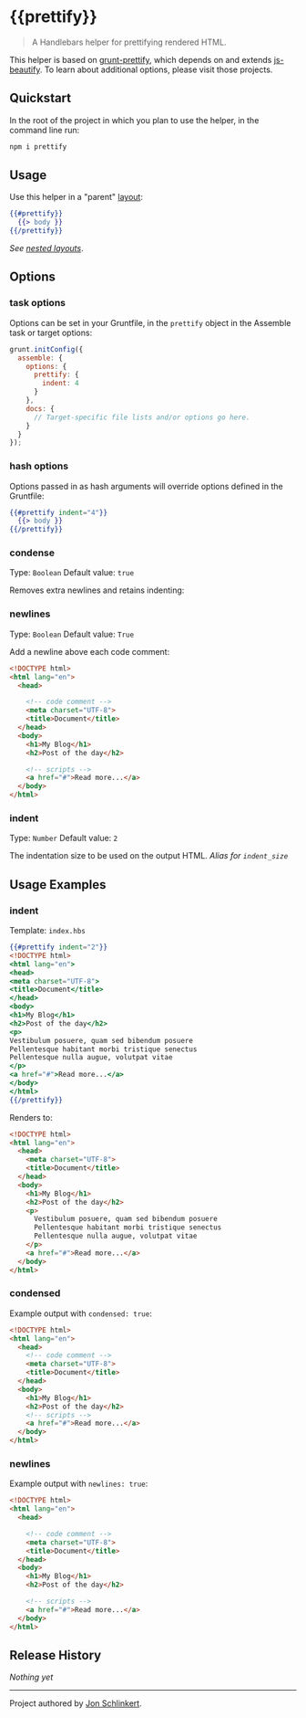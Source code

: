# {{prettify}}

> A Handlebars helper for prettifying rendered HTML.

This helper is based on [grunt-prettify](https://github.com/jonschlinkert/grunt-prettify), which depends on and extends [js-beautify](https://github.com/einars/js-beautify). To learn about additional options, please visit those projects.


## Quickstart
In the root of the project in which you plan to use the helper, in the command line run:

```bash
npm i prettify
```

## Usage
Use this helper in a "parent" [layout](http://assemble.io/docs/Layouts.html):

```handlebars
{{#prettify}}
  {{> body }}
{{/prettify}}
```
_See [nested layouts](http://assemble.io/docs/Layouts.html#nested-layouts)_.


## Options

### task options
Options can be set in your Gruntfile, in the `prettify` object in the Assemble task or target options:

```javascript
grunt.initConfig({
  assemble: {
    options: {
      prettify: {
        indent: 4
      }
    },
    docs: {
      // Target-specific file lists and/or options go here.
    }
  }
});
```
### hash options
Options passed in as hash arguments will override options defined in the Gruntfile:

```handlebars
{{#prettify indent="4"}}
  {{> body }}
{{/prettify}}
```

### condense
Type: `Boolean`
Default value: `true`

Removes extra newlines and retains indenting:

### newlines
Type: `Boolean`
Default value: `True`

Add a newline above each code comment:

```html
<!DOCTYPE html>
<html lang="en">
  <head>

    <!-- code comment -->
    <meta charset="UTF-8">
    <title>Document</title>
  </head>
  <body>
    <h1>My Blog</h1>
    <h2>Post of the day</h2>

    <!-- scripts -->
    <a href="#">Read more...</a>
  </body>
</html>
```

### indent
Type: `Number`
Default value: `2`

The indentation size to be used on the output HTML. _Alias for `indent_size`_



## Usage Examples

### indent

Template: `index.hbs`

```handlebars
{{#prettify indent="2"}}
<!DOCTYPE html>
<html lang="en">
<head>
<meta charset="UTF-8">
<title>Document</title>
</head>
<body>
<h1>My Blog</h1>
<h2>Post of the day</h2>
<p>
Vestibulum posuere, quam sed bibendum posuere
Pellentesque habitant morbi tristique senectus
Pellentesque nulla augue, volutpat vitae
</p>
<a href="#">Read more...</a>
</body>
</html>
{{/prettify}}
```

Renders to:

```html
<!DOCTYPE html>
<html lang="en">
  <head>
    <meta charset="UTF-8">
    <title>Document</title>
  </head>
  <body>
    <h1>My Blog</h1>
    <h2>Post of the day</h2>
    <p>
      Vestibulum posuere, quam sed bibendum posuere
      Pellentesque habitant morbi tristique senectus
      Pellentesque nulla augue, volutpat vitae
    </p>
    <a href="#">Read more...</a>
  </body>
</html>
```


### condensed
Example output with `condensed: true`:

```html
<!DOCTYPE html>
<html lang="en">
  <head>
    <!-- code comment -->
    <meta charset="UTF-8">
    <title>Document</title>
  </head>
  <body>
    <h1>My Blog</h1>
    <h2>Post of the day</h2>
    <!-- scripts -->
    <a href="#">Read more...</a>
  </body>
</html>
```

### newlines
Example output with `newlines: true`:

```html
<!DOCTYPE html>
<html lang="en">
  <head>

    <!-- code comment -->
    <meta charset="UTF-8">
    <title>Document</title>
  </head>
  <body>
    <h1>My Blog</h1>
    <h2>Post of the day</h2>

    <!-- scripts -->
    <a href="#">Read more...</a>
  </body>
</html>
```

## Release History

_Nothing yet_


***

Project authored by [Jon Schlinkert](https://github.com/jonschlinkert/).

